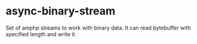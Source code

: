 # async-binary-stream
Set of amphp streams to work with binary data. It can read bytebuffer with specified length and write it.
